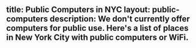 title: Public Computers in NYC
layout: public-computers
description: We don't currently offer computers for public use. Here's a list of places in New York City with public computers or WiFi.
---
